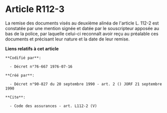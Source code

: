 # Article R112-3

La remise des documents visés au deuxième alinéa de l'article L. 112-2 est constatée par une mention signée et datée par le
souscripteur apposée au bas de la police, par laquelle celui-ci reconnaît avoir reçu au préalable ces documents et précisant
leur nature et la date de leur remise.

**Liens relatifs à cet article**

	**Codifié par**:

	  - Décret n°76-667 1976-07-16

	**Créé par**:

	  - Décret n°90-827 du 20 septembre 1990 - art. 2 () JORF 21 septembre 1990

	**Cite**:

	  - Code des assurances - art. L112-2 (V)
